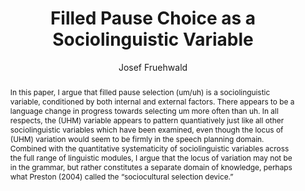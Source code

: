 ---
abstract: "In this paper, I argue that filled pause selection (um/uh) is a sociolinguistic\
  \ variable, conditioned by both internal and external factors. There appears to\
  \ be a language change in progress towards selecting um more often than uh. In all\
  \ respects, the (UHM) variable appears to pattern quantiatively just like all other\
  \ sociolinguistic variables which have been examined, even though the locus of (UHM)\
  \ variation would seem to be firmly in the speech planning domain. Combined with\
  \ the quantitative systematicity of sociolinguistic variables across the full range\
  \ of linguistic modules, I argue that the locus of variation may not be in the grammar,\
  \ but rather constitutes a separate domain of knowledge, perhaps what Preston (2004)\
  \ called the \u201Csociocultural selection device.\u201D"
author:
- Josef Fruehwald
category: paper
layout: publication
number: '2'
p_url: https://repository.upenn.edu/pwpl/vol22/iss2/6/
pages: 41--49
published: U Penn Working Papers in Linguistics
tags:
- filled pauses
- hesitation markers
- language change
- philadelphia english
- sociolinguistic variable
- variable rules
title: Filled Pause Choice as a Sociolinguistic Variable
volume: '22'
year: '2016'
---
